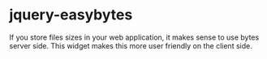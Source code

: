 jquery-easybytes
================

If you store files sizes in your web application, it makes sense to use bytes server side. This widget makes this more user friendly on the client side.

